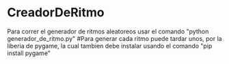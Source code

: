 # CreadorDeRitmo

Para correr el generador de ritmos aleatoreos usar el comando "python generador_de_ritmo.py"
#Para generar cada ritmo puede tardar unos, por la liberia de pygame, la cual tambien debe instalar usando el comando "pip install pygame"

